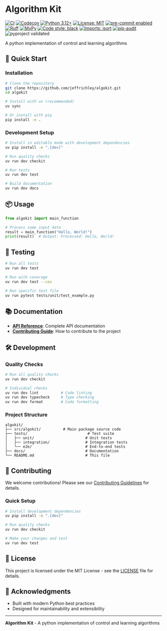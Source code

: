 # Algorithm Kit

[![CI](https://github.com/jeffrichley/algokit/workflows/CI/badge.svg)](https://github.com/jeffrichley/algokit/actions)
[![Codecov](https://codecov.io/gh/jeffrichley/algokit/branch/main/graph/badge.svg)](https://codecov.io/gh/jeffrichley/algokit)
[![Python 3.12+](https://img.shields.io/badge/python-3.12+-blue.svg)](https://www.python.org/downloads/)
[![License: MIT](https://img.shields.io/badge/License-MIT-yellow.svg)](https://opensource.org/licenses/MIT)
[![pre-commit enabled](https://img.shields.io/badge/pre--commit-enabled-brightgreen?logo=pre-commit&logoColor=white)](https://github.com/pre-commit/pre-commit)
[![Ruff](https://img.shields.io/badge/ruff-enabled-brightgreen?logo=ruff&logoColor=white)](https://github.com/astral-sh/ruff)
[![MyPy](https://img.shields.io/badge/mypy-enabled-brightgreen?logo=mypy&logoColor=white)](https://mypy-lang.org/)
[![Code style: black](https://img.shields.io/badge/code%20style-black-000000.svg)](https://github.com/psf/black)
[![Imports: isort](https://img.shields.io/badge/%20imports-isort-%231674b1?style=flat&labelColor=ef8336)](https://pycqa.github.io/isort/)
[![pip-audit](https://img.shields.io/badge/pip--audit-enabled-brightgreen?logo=security&logoColor=white)](https://pypi.org/project/pip-audit/)
![pyproject validated](https://img.shields.io/badge/pyproject%20schema-valid-brightgreen?style=flat-square)

A python implementation of control and learning algorithms

## 🚀 Quick Start

### Installation

```bash
# Clone the repository
git clone https://github.com/jeffrichley/algokit.git
cd algokit

# Install with uv (recommended)
uv sync

# Or install with pip
pip install -e .
```

### Development Setup

```bash
# Install in editable mode with development dependencies
uv pip install -e ".[dev]"

# Run quality checks
uv run dev checkit

# Run tests
uv run dev test

# Build documentation
uv run dev docs
```

## 📦 Usage

```python
from algokit import main_function

# Process some input data
result = main_function("Hello, World!")
print(result)  # Output: Processed: Hello, World!
```

## 🧪 Testing

```bash
# Run all tests
uv run dev test

# Run with coverage
uv run dev test --cov

# Run specific test file
uv run pytest tests/unit/test_example.py
```

## 📚 Documentation

- **[API Reference](docs/api.md)**: Complete API documentation
- **[Contributing Guide](CONTRIBUTING.md)**: How to contribute to the project

## 🛠️ Development

### Quality Checks

```bash
# Run all quality checks
uv run dev checkit

# Individual checks
uv run dev lint          # Code linting
uv run dev typecheck     # Type checking
uv run dev format        # Code formatting
```

### Project Structure

```
algokit/
├── src/algokit/          # Main package source code
├── tests/                           # Test suite
│   ├── unit/                       # Unit tests
│   ├── integration/                # Integration tests
│   └── e2e/                        # End-to-end tests
├── docs/                           # Documentation
└── README.md                       # This file
```

## 🤝 Contributing

We welcome contributions! Please see our [Contributing Guidelines](CONTRIBUTING.md) for details.

### Quick Setup

```bash
# Install development dependencies
uv pip install -e ".[dev]"

# Run quality checks
uv run dev checkit

# Make your changes and test
uv run dev test
```

## 📄 License

This project is licensed under the MIT License - see the [LICENSE](LICENSE) file for details.

## 🎉 Acknowledgments

- Built with modern Python best practices
- Designed for maintainability and extensibility

---

**Algorithm Kit** - A python implementation of control and learning algorithms
